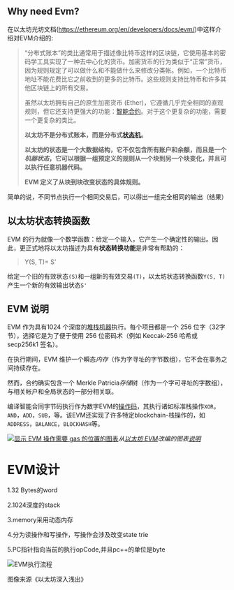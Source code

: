## Why need Evm?

在以太坊光坊文档(https://ethereum.org/en/developers/docs/evm/)中这样介绍对EVM介绍的:

> “分布式账本”的类比通常用于描述像比特币这样的区块链，它使用基本的密码学工具实现了一种去中心化的货币。加密货币的行为类似于“正常”货币，因为规则规定了可以做什么和不能做什么来修改分类帐。例如，一个比特币地址不能花费比它之前收到的更多的比特币。这些规则支持比特币和许多其他区块链上的所有交易。
>
> 虽然以太坊拥有自己的原生加密货币 (Ether)，它遵循几乎完全相同的直观规则，但它还支持更强大的功能：[智能合约](https://ethereum.org/en/developers/docs/smart-contracts/)。对于这个更复杂的功能，需要一个更复杂的类比。
>
> **以太坊不是分布式账本，而是分布式[状态机](https://en.wikipedia.org/wiki/Finite-state_machine)。**
>
> **以太坊的状态是一个大数据结构，它不仅包含所有账户和余额，而且是一个*机器状态*，它可以根据一组预定义的规则从一个块到另一个块变化，并且可以执行任意机器代码。**
>
> **EVM 定义了从块到块改变状态的具体规则。**

简单的说，不同节点执行一个相同交易后，可以得出一组完全相同的输出（结果）

## 以太坊状态转换函数

EVM 的行为就像一个数学函数：给定一个输入，它产生一个确定性的输出。因此，更正式地将以太坊描述为具有**状态转换功能**是非常有帮助的：

> Y(S, T)= S'

给定一个旧的有效状态`(S)`和一组新的有效交易`(T)`，以太坊状态转换函数`Y(S, T)`产生一个新的有效输出状态`S'`





## EVM 说明

EVM 作为具有1024 个深度的[堆栈机器](https://en.wikipedia.org/wiki/Stack_machine)执行。每个项目都是一个 256 位字（32字节），选择它是为了便于使用 256 位密码术（例如 Keccak-256 哈希或 secp256k1 签名）。

在执行期间，EVM 维护一个瞬态*内存*（作为字寻址的字节数组），它不会在事务之间持续存在。

然而，合约确实包含一个 Merkle Patricia*存储*树（作为一个字可寻址的字数组），与相关帐户和全局状态的一部分相关联。

编译智能合同字节码执行作为数字EVM的[操作码](https://ethereum.org/en/developers/docs/evm/opcodes)，其执行诸如标准栈操作`XOR`，`AND`，`ADD`，`SUB`，等。该EVM还实现了许多特定blockchain-栈操作的，如`ADDRESS`，`BALANCE`，`BLOCKHASH`等。

[![显示 EVM 操作需要 gas 的位置的图表](https://ethereum.org/static/9628ab90bfd02f64cf873446cbdc6c70/302a4/gas.png)](https://ethereum.org/static/9628ab90bfd02f64cf873446cbdc6c70/302a4/gas.png)*从[以太坊 EVM](https://takenobu-hs.github.io/downloads/ethereum_evm_illustrated.pdf)改编的图表[说明](https://takenobu-hs.github.io/downloads/ethereum_evm_illustrated.pdf)*



# EVM设计

1.32 Bytes的word

2.1024深度的stack

3.memory采用动态内存

4.分为读操作和写操作，写操作会涉及改变state trie

5.PC指针指向当前的执行opCode,并且pc++的单位是byte



![EVM执行流程](/Users/chenyanlong/Desktop/EVM虚拟机/image/EVM执行流程.jpg)

图像来源《以太坊深入浅出》